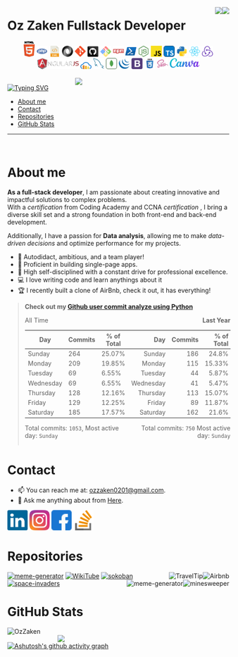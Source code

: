 
<img align="right" src="https://visitor-badge.laobi.icu/badge?page_id=OzZaken.OzZaken"><!--* visitor-badge -->
<img align="right" src="https://img.shields.io/badge/version-1.0.0-blue"><!--* Shields.io -->

<!--* Welcome -->
<h1>Oz Zaken Fullstack Developer</h1> 

<!--* my Stack -->
<div align="center">
  <!-- <img title="Visual Studio Code" width="25" src="images/vscode.png"> -->
  <!-- <img title="HTML5" width="40" width="40" src="https://cdn.simpleicons.org/html5" /> -->
  <img title="HTML5" width="25" src="images/html5.svg">
  <img title="PHP" width="25" src="images/php.svg">
  <img title="XML" width="25" src="images/xml.svg">
  <img title="JSON" width="25" src="images/json.svg">
  <img title="Git" width="25" src="images/git-original.svg">
  <img title="GitHub" width="25" src="images/github.svg">
  <img title="Git Bash" width="25" src="images/git-bash.svg">
  <img title="npm" width="25" src="images/npm.svg">
  <img title="Powershell" width="25" src="images/powershell.svg">
  <img title="node js"width="25" src="images/node.svg">
  <!-- <img title="Java" width="25" src="images/java-original.svg"> -->
  <img title="Javascript" width="25" src="images/javascript.svg">
  <img title="Typescript" width="25" src="images/typescript.svg">
  <img title="Python" width="25" src="images/python.svg">
  <img title="React" width="25" src="images/react-original.svg">
  <img title="Redux" width="25" src="images/redux.svg">
  <img title="AngularJS" height="25" src="images/angularjs.png">
  <img title="cloudinary" width="25" src="images/cloudinary.svg">
  <img title="MySQL" width="25" src="images/mysql.svg">
  <img title="mongodb" width="25" src="images/mongodb.svg">
  <img title="JQuery" width="25" src="images/jquery-original.svg">
  <img title="Bootstrap" width="25" src="images/bootstrap.svg">
  <img title="CSS" width="25" src="images/css.svg">
  <img title="SASS" width="25" src="images/sass.svg">
  <img title="Canva" height="25" src="images/canva.svg">
</div><br/>
<!--* Most used Languages -->
<img align="right"  width=350 src="https://github-readme-stats.vercel.app/api/top-langs/?username=OzZaken&hide=c%23,powershell,Mathematica,Ruby,Objective-C,Objective-C%2b%2b,Cuda&title_color=61dafb&text_color=ffffff&icon_color=61dafb&bg_color=20232a&langs_count=8&layout=compact&border_color=61dafb&hide_border=true" />

<!--* typing svg -->
[![Typing SVG](https://readme-typing-svg.demolab.com?font=Fira+Code&weight=500&size=26&duration=4965&pause=508&color=1673FB&width=450&lines=Welcome+to+my+GitHub+profile!+;Excited+to+share+my+repos;HTML5%2C+CSS%2C+SASS+%2C+Javascript++ES6%2C+Typescript...;+JSON%2C+XML%2C+Node.Js%2C+express;Anguler%2C+Vue+React;Rest+API%2C+mongoDB+mySQL+;PWA%2C+ORM%2C;Bootstrap%2C+JQuery%2C)](https://git.io/typing-svg)

<!--* nav -->
- [About me ](#about-me-)
- [Contact ](#contact-)
- [Repositories ](#repositories-)
- [GitHub Stats ](#github-stats-)
<hr/><br/>


# About me <!--* About -->
<strong>As a full-stack developer</strong>, I am passionate about creating innovative and impactful solutions to complex problems.<br/>
With a <em>certification</em> from Coding Academy and CCNA <em>certification</em> ,
I bring a diverse skill set and a strong foundation in both front-end and back-end development.

Additionally, I have a passion for <strong>Data analysis</strong>, allowing me to make <em>data-driven decisions</em> and optimize performance for my projects.
- 🧲 Autodidact, ambitious, and a team player!
- 🌴 Proficient in building single-page apps.
- 🎯 High self-disciplined with a constant drive for professional excellence.
- 💻 I love writing code and learn anythings about it
- 🏆 I recently built a clone of AirBnb, check it out, it has everything!

> **Check out my [Github user commit analyze using Python](https://github.com/OzZaken/util/tree/main/services/Py-services/analyze-github-user.py)** 
> 
> <div style="display: flex; justify-content: space-between;">
> 
> <div >
> All Time
>   
> | Day       | Commits | % of Total |
> | --------- | ------- | ---------- |
> | Sunday    | 264     | 25.07%     |
> | Monday    | 209     | 19.85%     |
> | Tuesday   | 69      | 6.55%      |
> | Wednesday | 69      | 6.55%      |
> | Thursday  | 128     | 12.16%     |
> | Friday    | 129     | 12.25%     |
> | Saturday  | 185     | 17.57%     |
> 
> Total commits: `1053`, Most active day: `Sunday`  
> </div>
> 
> <div style="text-align: right; width: 50%;">
> <b>Last Year</b>
> 
> | Day       | Commits | % of Total |
> | --------- | ------- | ---------- |
> | Sunday    | 186     | 24.8%      |
> | Monday    | 115     | 15.33%     |
> | Tuesday   | 44      | 5.87%      |
> | Wednesday | 41      | 5.47%      |
> | Thursday  | 113     | 15.07%     |
> | Friday    | 89      | 11.87%     |
> | Saturday  | 162     | 21.6%      |
> 
> Total commits: `750` Most active day: `Sunday`  
> </div>
> 
> </div>


# Contact <!--* Contact -->
- 📫 You can reach me at: [ozzaken0201@gmail.com](mailto:ozzaken0201@gmail.com).
- 💬 Ask me anything about from [Here](https://github.com/OzZaken/OzZaken/issues).
<!-- Links  -->
[<img src="images/linkedin.svg" alt="LinkedIn icon" height="46">](https://www.linkedin.com/in/oz-zaken-14b081214/) 
[<img src="images/instagram.svg" alt="Instagram icon" height="46">](https://www.instagram.com/oz.zaken/) 
[<img src="images/facebook.svg" alt="Facebook icon" height="46">](https://www.facebook.com/oz.zaken/) 
[<img src="images/stack-overflow.svg" alt="Stack Overflow logo" height="46">](https://stackoverflow.com/users/16631719/oz-zaken) 

<style>
.repo-img-left {
  float: left;
  clear: both;
  margin-right: 10px;
}

.repo-img-right {
  float: right;
  clear: both;
  margin-left: 10px;
}
</style>

# Repositories <!--* Repositories -->
[<img src="https://github-readme-stats.vercel.app/api/pin/?username=OzZaken&repo=util" alt="meme-generator">](https://github.com/OzZaken/util)
[<img align="right" src="https://github-readme-stats.vercel.app/api/pin/?username=OzZaken&repo=airbnb" alt="Airbnb">](https://github.com/OzZaken/airbnb)
[<img src="https://github-readme-stats.vercel.app/api/pin/?username=OzZaken&repo=WikiTube" alt="WikiTube">](https://github.com/OzZaken/WikiTube)
[<img align="right" src="https://github-readme-stats.vercel.app/api/pin/?username=OzZaken&repo=TravelTip" alt="TravelTip">](https://github.com/OzZaken/TravelTip")
[<img src="https://github-readme-stats.vercel.app/api/pin/?username=OzZaken&repo=sokoban" alt="sokoban">](https://github.com/OzZaken/sokoban)
[<img align="right" src="https://github-readme-stats.vercel.app/api/pin/?username=OzZaken&repo=minesweeper" alt="minesweeper">](https://github.com/OzZaken/minesweeper)
[<img src="https://github-readme-stats.vercel.app/api/pin/?username=OzZaken&repo=space-invaders" alt="space-invaders">](https://github.com/OzZaken/space-invaders)
[<img align="right" src="https://github-readme-stats.vercel.app/api/pin/?username=OzZaken&repo=meme-generator" alt="meme-generator">](https://github.com/OzZaken/meme-generator)
<!-- <img align="center" src="https://source.unsplash.com/random/800x400">  -->

# GitHub Stats <!--* statistic -->

<!--* Contributions -->
<!-- [![OzZaken's GitHub Streak](https://github-readme-streak-stats.herokuapp.com/?user=OzZaken&theme=react&border=61dafb&hide_border=true)](https://github.com/denvercoder1/github-readme-streak-stats) -->
<!-- <img src="https://github-readme-stats.vercel.app/api?username=OzZaken&show_icons=true&theme=radical"> -->
<img align="left" width=390 src="https://github-readme-streak-stats.herokuapp.com/?user=OzZaken&theme=react&border=61dafb&hide_border=true" alt="OzZaken" />

<!--* Stats  -->
<!-- [![OzZaken's GitHub Stats](https://github-readme-stats.vercel.app/api?username=OzZaken&show_icons=true&theme=react&border_color=61dafb&hide_border=true)](https://github.com/anuraghazra/github-readme-stats) -->
<img align="right" width=390 src="https://github-readme-stats.vercel.app/api?username=OzZaken&show_icons=true&theme=react&border_color=61dafb&hide_border=true" />

[![Ashutosh's github activity graph](https://github-readme-activity-graph.cyclic.app/graph?username=OzZaken&bg_color=05082e&color=ffffff&line=1d629c&point=189168&area=true&hide_border=true)](https://github.com/ashutosh00710/github-readme-activity-graph)